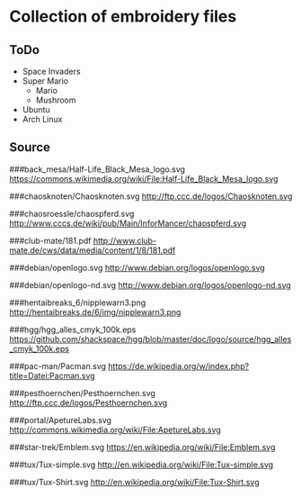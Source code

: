 Collection of embroidery files
==============================

ToDo
----
 * Space Invaders
 * Super Mario
   * Mario
   * Mushroom
 * Ubuntu
 * Arch Linux


Source
------
###back_mesa/Half-Life_Black_Mesa_logo.svg
https://commons.wikimedia.org/wiki/File:Half-Life_Black_Mesa_logo.svg

###chaosknoten/Chaosknoten.svg
http://ftp.ccc.de/logos/Chaosknoten.svg

###chaosroessle/chaospferd.svg
http://www.cccs.de/wiki/pub/Main/InforMancer/chaospferd.svg

###club-mate/181.pdf
http://www.club-mate.de/cws/data/media/content/1/8/181.pdf

###debian/openlogo.svg
http://www.debian.org/logos/openlogo.svg

###debian/openlogo-nd.svg
http://www.debian.org/logos/openlogo-nd.svg

###hentaibreaks_6/nipplewarn3.png
http://hentaibreaks.de/6/img/nipplewarn3.png

###hgg/hgg_alles_cmyk_100k.eps
https://github.com/shackspace/hgg/blob/master/doc/logo/source/hgg_alles_cmyk_100k.eps

###pac-man/Pacman.svg
https://de.wikipedia.org/w/index.php?title=Datei:Pacman.svg

###pesthoernchen/Pesthoernchen.svg
http://ftp.ccc.de/logos/Pesthoernchen.svg

###portal/ApetureLabs.svg
http://commons.wikimedia.org/wiki/File:ApetureLabs.svg

###star-trek/Emblem.svg
https://en.wikipedia.org/wiki/File:Emblem.svg

###tux/Tux-simple.svg
http://en.wikipedia.org/wiki/File:Tux-simple.svg

###tux/Tux-Shirt.svg
http://en.wikipedia.org/wiki/File:Tux-Shirt.svg
